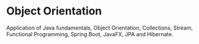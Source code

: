 # Object Orientation
Application of Java fundamentals, Object Orientation, Collections, Stream, Functional Programming, Spring Boot, JavaFX, JPA and Hibernate.
